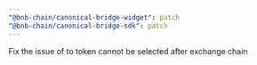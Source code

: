 ```yaml
---
"@bnb-chain/canonical-bridge-widget": patch
"@bnb-chain/canonical-bridge-sdk": patch
---
```


Fix the issue of to token cannot be selected after exchange chain
